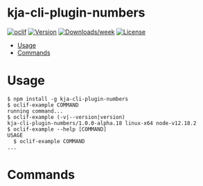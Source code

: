 # kja-cli-plugin-numbers

[![oclif](https://img.shields.io/badge/cli-oclif-brightgreen.svg)](https://oclif.io)
[![Version](https://img.shields.io/npm/v/kja-cli-plugin-numbers.svg)](https://npmjs.org/package/kja-cli-plugin-numbers)
[![Downloads/week](https://img.shields.io/npm/dw/kja-cli-plugin-numbers.svg)](https://npmjs.org/package/kja-cli-plugin-numbers)
[![License](https://img.shields.io/npm/l/kja-cli-plugin-numbers.svg)](https://github.com/Vonage/cli-plugin-numbers/blob/master/package.json)

<!-- toc -->

-   [Usage](#usage)
-   [Commands](#commands)
<!-- tocstop -->

# Usage

<!-- usage -->

```sh-session
$ npm install -g kja-cli-plugin-numbers
$ oclif-example COMMAND
running command...
$ oclif-example (-v|--version|version)
kja-cli-plugin-numbers/1.0.0-alpha.18 linux-x64 node-v12.18.2
$ oclif-example --help [COMMAND]
USAGE
  $ oclif-example COMMAND
...
```

<!-- usagestop -->

# Commands

<!-- commands -->

<!-- commandsstop -->
